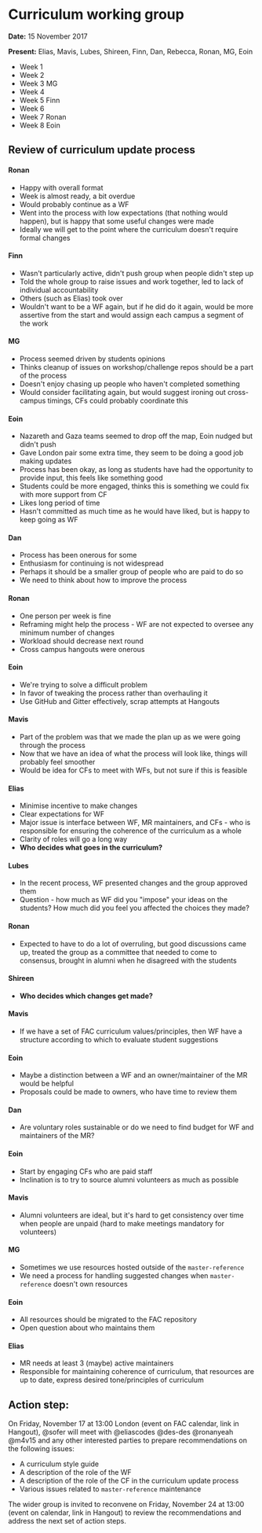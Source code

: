 # Curriculum working group

**Date:** 15 November 2017

**Present:** Elias, Mavis, Lubes, Shireen, Finn, Dan, Rebecca, Ronan, MG, Eoin

- Week 1 
- Week 2 
- Week 3 MG
- Week 4 
- Week 5 Finn
- Week 6 
- Week 7 Ronan
- Week 8 Eoin

## Review of curriculum update process 

#### Ronan
- Happy with overall format
- Week is almost ready, a bit overdue
- Would probably continue as a WF
- Went into the process with low expectations (that nothing would happen), but is happy that some useful changes were made
- Ideally we will get to the point where the curriculum doesn't require formal changes

#### Finn
- Wasn't particularly active, didn't push group when people didn't step up
- Told the whole group to raise issues and work together, led to lack of individual accountability
- Others (such as Elias) took over 
- Wouldn't want to be a WF again, but if he did do it again, would be more assertive from the start and would assign each campus a segment of the work 

#### MG
- Process seemed driven by students opinions
- Thinks cleanup of issues on workshop/challenge repos should be a part of the process
- Doesn't enjoy chasing up people who haven't completed something
- Would consider facilitating again, but would suggest ironing out cross-campus timings, CFs could probably coordinate this

#### Eoin
- Nazareth and Gaza teams seemed to drop off the map, Eoin nudged but didn't push
- Gave London pair some extra time, they seem to be doing a good job making updates
- Process has been okay, as long as students have had the opportunity to provide input, this feels like something good
- Students could be more engaged, thinks this is something we could fix with more support from CF
- Likes long period of time 
- Hasn't committed as much time as he would have liked, but is happy to keep going as WF

#### Dan
- Process has been onerous for some
- Enthusiasm for continuing is not widespread
- Perhaps it should be a smaller group of people who are paid to do so
- We need to think about how to improve the process

#### Ronan
- One person per week is fine
- Reframing might help the process - WF are not expected to oversee any minimum number of changes
- Workload should decrease next round
- Cross campus hangouts were onerous

#### Eoin
- We're trying to solve a difficult problem
- In favor of tweaking the process rather than overhauling it
- Use GitHub and Gitter effectively, scrap attempts at Hangouts

#### Mavis
- Part of the problem was that we made the plan up as we were going through the process
- Now that we have an idea of what the process will look like, things will probably feel smoother
- Would be idea for CFs to meet with WFs, but not sure if this is feasible

#### Elias
- Minimise incentive to make changes
- Clear expectations for WF
- Major issue is interface between WF, MR maintainers, and CFs - who is responsible for ensuring the coherence of the curriculum as a whole
- Clarity of roles will go a long way
- **Who decides what goes in the curriculum?**

#### Lubes
- In the recent process, WF presented changes and the group approved them
- Question - how much as WF did you "impose" your ideas on the students? How much did you feel you affected the choices they made? 

#### Ronan
- Expected to have to do a lot of overruling, but good discussions came up, treated the group as a committee that needed to come to consensus, brought in alumni when he disagreed with the students

#### Shireen
- **Who decides which changes get made?**

#### Mavis
- If we have a set of FAC curriculum values/principles, then WF have a structure according to which to evaluate student suggestions

#### Eoin
- Maybe a distinction between a WF and an owner/maintainer of the MR would be helpful
- Proposals could be made to owners, who have time to review them

#### Dan
- Are voluntary roles sustainable or do we need to find budget for WF and maintainers of the MR?

#### Eoin
- Start by engaging CFs who are paid staff
- Inclination is to try to source alumni volunteers as much as possible

#### Mavis
- Alumni volunteers are ideal, but it's hard to get consistency over time when people are unpaid (hard to make meetings mandatory for volunteers)

#### MG
- Sometimes we use resources hosted outside of the `master-reference`
- We need a process for handling suggested changes when `master-reference` doesn't own resources

#### Eoin
- All resources should be migrated to the FAC repository
- Open question about who maintains them

#### Elias
- MR needs at least 3 (maybe) active maintainers
- Responsible for maintaining coherence of curriculum, that resources are up to date, express desired tone/principles of curriculum

## Action step:

On Friday, November 17 at 13:00 London (event on FAC calendar, link in Hangout), @sofer will meet with @eliascodes @des-des @ronanyeah @m4v15 and any other interested parties to prepare recommendations on the following issues:

- A curriculum style guide
- A description of the role of the WF
- A description of the role of the CF in the curriculum update process
- Various issues related to `master-reference` maintenance

The wider group is invited to reconvene on Friday, November 24 at 13:00 (event on calendar, link in Hangout) to review the recommendations and address the next set of action steps.
